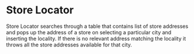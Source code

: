 # Store Locator



Store Locator searches through a table that contains list of store addresses and pops up the address of a store on selecting a particular city and inserting the locality. If there is no relevant address matching the locality it throws all the store addresses available for that city.
